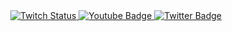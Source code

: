 <div id="badges" align="center">
  <a href="https://www.twitch.tv/grim_1">
    <img alt="Twitch Status" src="https://img.shields.io/twitch/status/grim_1?style=for-the-badge">
  </a>
  <a href="https://www.youtube.com/channel/UCA6asvZFHmUrFxB09BWghmg">
    <img src="https://img.shields.io/badge/YouTube-red?style=for-the-badge&logo=youtube&logoColor=white" alt="Youtube Badge"/>
  </a>
  <a href="https://www.twitter.com/mycool">
    <img src="https://img.shields.io/badge/Twitter-blue?style=for-the-badge&logo=twitter&logoColor=white" alt="Twitter Badge"/>
  </a>
</div>


<img align="center" src="https://komarev.com/ghpvc/?username=mahchete&style=flat-square&color=blue" alt=""/>
